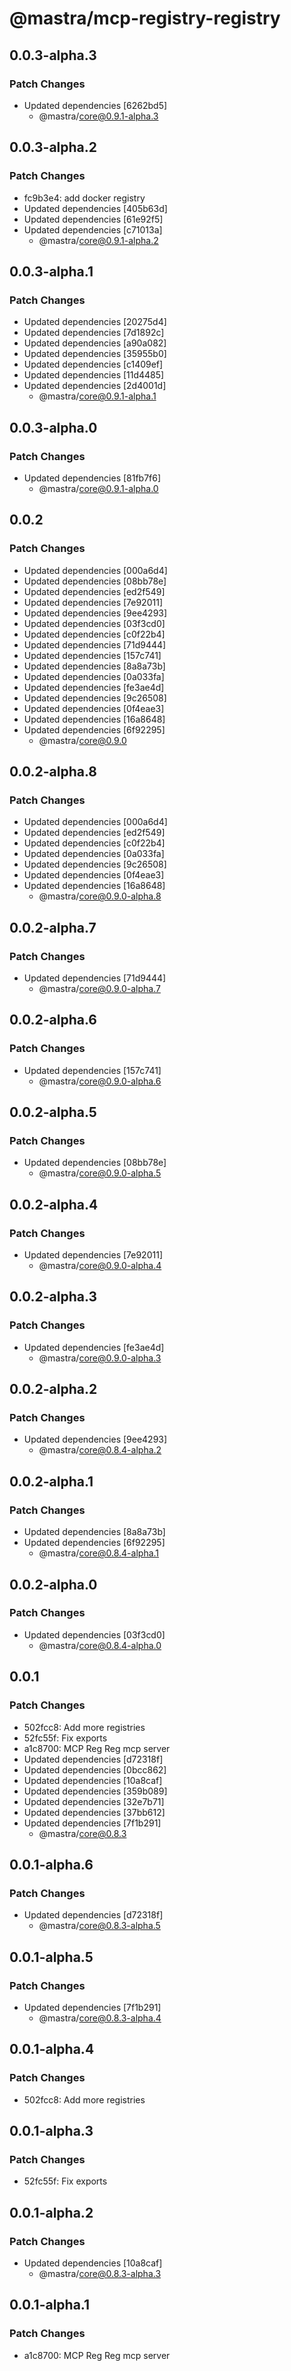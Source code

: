 # @mastra/mcp-registry-registry

## 0.0.3-alpha.3

### Patch Changes

- Updated dependencies [6262bd5]
  - @mastra/core@0.9.1-alpha.3

## 0.0.3-alpha.2

### Patch Changes

- fc9b3e4: add docker registry
- Updated dependencies [405b63d]
- Updated dependencies [61e92f5]
- Updated dependencies [c71013a]
  - @mastra/core@0.9.1-alpha.2

## 0.0.3-alpha.1

### Patch Changes

- Updated dependencies [20275d4]
- Updated dependencies [7d1892c]
- Updated dependencies [a90a082]
- Updated dependencies [35955b0]
- Updated dependencies [c1409ef]
- Updated dependencies [11d4485]
- Updated dependencies [2d4001d]
  - @mastra/core@0.9.1-alpha.1

## 0.0.3-alpha.0

### Patch Changes

- Updated dependencies [81fb7f6]
  - @mastra/core@0.9.1-alpha.0

## 0.0.2

### Patch Changes

- Updated dependencies [000a6d4]
- Updated dependencies [08bb78e]
- Updated dependencies [ed2f549]
- Updated dependencies [7e92011]
- Updated dependencies [9ee4293]
- Updated dependencies [03f3cd0]
- Updated dependencies [c0f22b4]
- Updated dependencies [71d9444]
- Updated dependencies [157c741]
- Updated dependencies [8a8a73b]
- Updated dependencies [0a033fa]
- Updated dependencies [fe3ae4d]
- Updated dependencies [9c26508]
- Updated dependencies [0f4eae3]
- Updated dependencies [16a8648]
- Updated dependencies [6f92295]
  - @mastra/core@0.9.0

## 0.0.2-alpha.8

### Patch Changes

- Updated dependencies [000a6d4]
- Updated dependencies [ed2f549]
- Updated dependencies [c0f22b4]
- Updated dependencies [0a033fa]
- Updated dependencies [9c26508]
- Updated dependencies [0f4eae3]
- Updated dependencies [16a8648]
  - @mastra/core@0.9.0-alpha.8

## 0.0.2-alpha.7

### Patch Changes

- Updated dependencies [71d9444]
  - @mastra/core@0.9.0-alpha.7

## 0.0.2-alpha.6

### Patch Changes

- Updated dependencies [157c741]
  - @mastra/core@0.9.0-alpha.6

## 0.0.2-alpha.5

### Patch Changes

- Updated dependencies [08bb78e]
  - @mastra/core@0.9.0-alpha.5

## 0.0.2-alpha.4

### Patch Changes

- Updated dependencies [7e92011]
  - @mastra/core@0.9.0-alpha.4

## 0.0.2-alpha.3

### Patch Changes

- Updated dependencies [fe3ae4d]
  - @mastra/core@0.9.0-alpha.3

## 0.0.2-alpha.2

### Patch Changes

- Updated dependencies [9ee4293]
  - @mastra/core@0.8.4-alpha.2

## 0.0.2-alpha.1

### Patch Changes

- Updated dependencies [8a8a73b]
- Updated dependencies [6f92295]
  - @mastra/core@0.8.4-alpha.1

## 0.0.2-alpha.0

### Patch Changes

- Updated dependencies [03f3cd0]
  - @mastra/core@0.8.4-alpha.0

## 0.0.1

### Patch Changes

- 502fcc8: Add more registries
- 52fc55f: Fix exports
- a1c8700: MCP Reg Reg mcp server
- Updated dependencies [d72318f]
- Updated dependencies [0bcc862]
- Updated dependencies [10a8caf]
- Updated dependencies [359b089]
- Updated dependencies [32e7b71]
- Updated dependencies [37bb612]
- Updated dependencies [7f1b291]
  - @mastra/core@0.8.3

## 0.0.1-alpha.6

### Patch Changes

- Updated dependencies [d72318f]
  - @mastra/core@0.8.3-alpha.5

## 0.0.1-alpha.5

### Patch Changes

- Updated dependencies [7f1b291]
  - @mastra/core@0.8.3-alpha.4

## 0.0.1-alpha.4

### Patch Changes

- 502fcc8: Add more registries

## 0.0.1-alpha.3

### Patch Changes

- 52fc55f: Fix exports

## 0.0.1-alpha.2

### Patch Changes

- Updated dependencies [10a8caf]
  - @mastra/core@0.8.3-alpha.3

## 0.0.1-alpha.1

### Patch Changes

- a1c8700: MCP Reg Reg mcp server
